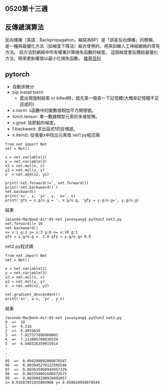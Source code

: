 ## 0520第十三週
## 反傳遞演算法
反向傳播（英語：Backpropagation，縮寫為BP）是「誤差反向傳播」的簡稱，是一種與最優化方法（如梯度下降法）結合使用的，用來訓練人工神經網絡的常見方法。 該方法對網絡中所有權重計算損失函數的梯度。 這個梯度會反饋給最優化方法，用來更新權值以最小化損失函數。
[](反傳遞)
[維基百科](https://zh.wikipedia.org/wiki/%E5%8F%8D%E5%90%91%E4%BC%A0%E6%92%AD%E7%AE%97%E6%B3%95)
## pytorch
* 自動求微分
* pip install torch 
    * 當出現強制結束 or killed時，就先第一檢查一下記憶體(大概率記憶體不足造成的)
* x.norm: x函數中的變數值相加平方開根號。
* torch.tensor: 單一數據類型元素的多维矩陣。
* x.grad: 該節點的梯度。
* f.backward: 求出函式f的反傳遞。
* x.item(): 從張量x中找出元素值
 net1.py程式碼
```
from net import Net
net = Net()

x = net.variable(1)
y = net.variable(3)
x2 = net.mul(x, x)
y2 = net.mul(y, y)
o  = net.add(x2, y2)

print('net.forward()=', net.forward())
print('net.backwward()')
net.backward()
print('x=', x, 'y=', y, 'o=', o)
print('gfx = x.g/o.g = ', x.g/o.g, 'gfy = y.g/o.g=', y.g/o.g)
```
結果
```
Jasonde-MacBook-Air:03-net jasonyang$ python3 net1.py
net.forward()= 10
net.backwward()
x= v:1 g:2 y= v:3 g:6 o= v:10 g:1
gfx = x.g/o.g =  2.0 gfy = y.g/o.g= 6.0
```
net2.py程式碼
```
from net import Net
net = Net()

x = net.variable(1)
y = net.variable(3)
x2 = net.mul(x, x)
y2 = net.mul(y, y)
o  = net.add(x2, y2)

net.gradient_descendent()
print('x=', x.v, 'y=', y.v)
```
結果
```
Jasonde-MacBook-Air:03-net jasonyang$ python3 net2.py
0  =>  10
1  =>  9.216
2  =>  8.4934656
3  =>  7.827577896960003
4  =>  7.213895789838339
5  =>  6.648326359915014
.
.
.
95  =>  0.004280892060076547
96  =>  0.003945270122566546
97  =>  0.003635960944957329
98  =>  0.003350901606872675
99  =>  0.003088190920893857
x= 0.01687031935884968 y= 0.050610958076549
```